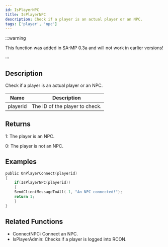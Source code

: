```yaml
---
id: IsPlayerNPC
title: IsPlayerNPC
description: Check if a player is an actual player or an NPC.
tags: ['player', 'npc']
---
```


:::warning

This function was added in SA-MP 0.3a and will not work in earlier versions!

:::

## Description

Check if a player is an actual player or an NPC.


| Name | Description |
|------|-------------|
|playerid | The ID of the player to check.|


## Returns

 1: The player is an NPC.

 0: The player is not an NPC.


## Examples


```c
public OnPlayerConnect(playerid)
{
    if(IsPlayerNPC(playerid))
    {
    SendClientMessageToAll(-1, "An NPC connected!");
    return 1;
    }
}
```


## Related Functions


-  ConnectNPC: Connect an NPC.
-  IsPlayerAdmin: Checks if a player is logged into RCON.